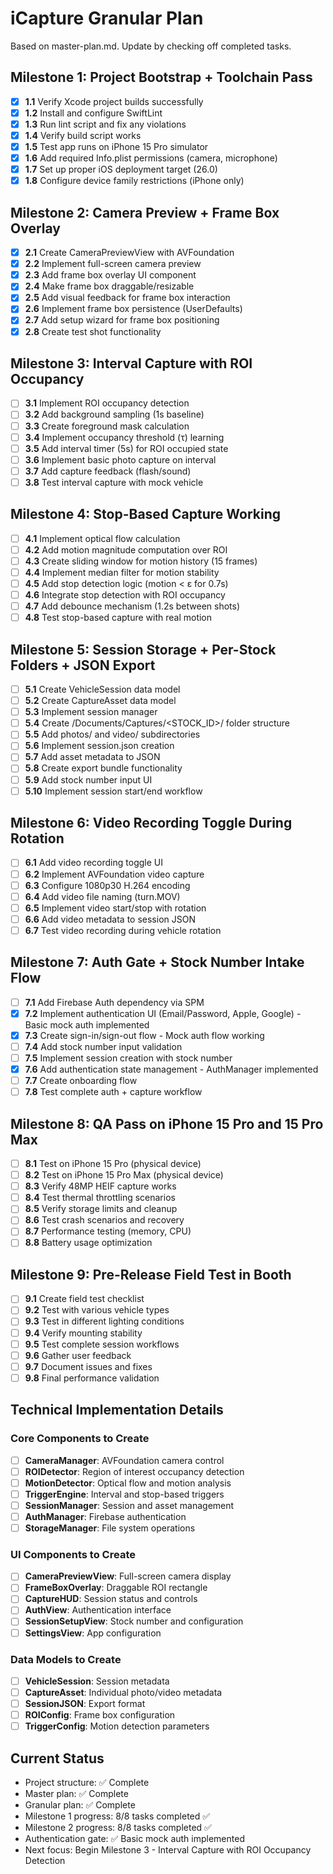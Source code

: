 # iCapture Granular Plan

Based on master-plan.md. Update by checking off completed tasks.

## Milestone 1: Project Bootstrap + Toolchain Pass
- [x] **1.1** Verify Xcode project builds successfully
- [x] **1.2** Install and configure SwiftLint
- [x] **1.3** Run lint script and fix any violations
- [x] **1.4** Verify build script works
- [x] **1.5** Test app runs on iPhone 15 Pro simulator
- [x] **1.6** Add required Info.plist permissions (camera, microphone)
- [x] **1.7** Set up proper iOS deployment target (26.0)
- [x] **1.8** Configure device family restrictions (iPhone only)

## Milestone 2: Camera Preview + Frame Box Overlay
- [x] **2.1** Create CameraPreviewView with AVFoundation
- [x] **2.2** Implement full-screen camera preview
- [x] **2.3** Add frame box overlay UI component
- [x] **2.4** Make frame box draggable/resizable
- [x] **2.5** Add visual feedback for frame box interaction
- [x] **2.6** Implement frame box persistence (UserDefaults)
- [x] **2.7** Add setup wizard for frame box positioning
- [x] **2.8** Create test shot functionality

## Milestone 3: Interval Capture with ROI Occupancy
- [ ] **3.1** Implement ROI occupancy detection
- [ ] **3.2** Add background sampling (1s baseline)
- [ ] **3.3** Create foreground mask calculation
- [ ] **3.4** Implement occupancy threshold (τ) learning
- [ ] **3.5** Add interval timer (5s) for ROI occupied state
- [ ] **3.6** Implement basic photo capture on interval
- [ ] **3.7** Add capture feedback (flash/sound)
- [ ] **3.8** Test interval capture with mock vehicle

## Milestone 4: Stop-Based Capture Working
- [ ] **4.1** Implement optical flow calculation
- [ ] **4.2** Add motion magnitude computation over ROI
- [ ] **4.3** Create sliding window for motion history (15 frames)
- [ ] **4.4** Implement median filter for motion stability
- [ ] **4.5** Add stop detection logic (motion < ε for 0.7s)
- [ ] **4.6** Integrate stop detection with ROI occupancy
- [ ] **4.7** Add debounce mechanism (1.2s between shots)
- [ ] **4.8** Test stop-based capture with real motion

## Milestone 5: Session Storage + Per-Stock Folders + JSON Export
- [ ] **5.1** Create VehicleSession data model
- [ ] **5.2** Create CaptureAsset data model
- [ ] **5.3** Implement session manager
- [ ] **5.4** Create /Documents/Captures/<STOCK_ID>/ folder structure
- [ ] **5.5** Add photos/ and video/ subdirectories
- [ ] **5.6** Implement session.json creation
- [ ] **5.7** Add asset metadata to JSON
- [ ] **5.8** Create export bundle functionality
- [ ] **5.9** Add stock number input UI
- [ ] **5.10** Implement session start/end workflow

## Milestone 6: Video Recording Toggle During Rotation
- [ ] **6.1** Add video recording toggle UI
- [ ] **6.2** Implement AVFoundation video capture
- [ ] **6.3** Configure 1080p30 H.264 encoding
- [ ] **6.4** Add video file naming (turn.MOV)
- [ ] **6.5** Implement video start/stop with rotation
- [ ] **6.6** Add video metadata to session JSON
- [ ] **6.7** Test video recording during vehicle rotation

## Milestone 7: Auth Gate + Stock Number Intake Flow
- [ ] **7.1** Add Firebase Auth dependency via SPM
- [x] **7.2** Implement authentication UI (Email/Password, Apple, Google) - Basic mock auth implemented
- [x] **7.3** Create sign-in/sign-out flow - Mock auth flow working
- [ ] **7.4** Add stock number input validation
- [ ] **7.5** Implement session creation with stock number
- [x] **7.6** Add authentication state management - AuthManager implemented
- [ ] **7.7** Create onboarding flow
- [ ] **7.8** Test complete auth + capture workflow

## Milestone 8: QA Pass on iPhone 15 Pro and 15 Pro Max
- [ ] **8.1** Test on iPhone 15 Pro (physical device)
- [ ] **8.2** Test on iPhone 15 Pro Max (physical device)
- [ ] **8.3** Verify 48MP HEIF capture works
- [ ] **8.4** Test thermal throttling scenarios
- [ ] **8.5** Verify storage limits and cleanup
- [ ] **8.6** Test crash scenarios and recovery
- [ ] **8.7** Performance testing (memory, CPU)
- [ ] **8.8** Battery usage optimization

## Milestone 9: Pre-Release Field Test in Booth
- [ ] **9.1** Create field test checklist
- [ ] **9.2** Test with various vehicle types
- [ ] **9.3** Test in different lighting conditions
- [ ] **9.4** Verify mounting stability
- [ ] **9.5** Test complete session workflows
- [ ] **9.6** Gather user feedback
- [ ] **9.7** Document issues and fixes
- [ ] **9.8** Final performance validation

## Technical Implementation Details

### Core Components to Create
- [ ] **CameraManager**: AVFoundation camera control
- [ ] **ROIDetector**: Region of interest occupancy detection
- [ ] **MotionDetector**: Optical flow and motion analysis
- [ ] **TriggerEngine**: Interval and stop-based triggers
- [ ] **SessionManager**: Session and asset management
- [ ] **AuthManager**: Firebase authentication
- [ ] **StorageManager**: File system operations

### UI Components to Create
- [ ] **CameraPreviewView**: Full-screen camera display
- [ ] **FrameBoxOverlay**: Draggable ROI rectangle
- [ ] **CaptureHUD**: Session status and controls
- [ ] **AuthView**: Authentication interface
- [ ] **SessionSetupView**: Stock number and configuration
- [ ] **SettingsView**: App configuration

### Data Models to Create
- [ ] **VehicleSession**: Session metadata
- [ ] **CaptureAsset**: Individual photo/video metadata
- [ ] **SessionJSON**: Export format
- [ ] **ROIConfig**: Frame box configuration
- [ ] **TriggerConfig**: Motion detection parameters

## Current Status
- Project structure: ✅ Complete
- Master plan: ✅ Complete
- Granular plan: ✅ Complete
- Milestone 1 progress: 8/8 tasks completed ✅
- Milestone 2 progress: 8/8 tasks completed ✅
- Authentication gate: ✅ Basic mock auth implemented
- Next focus: Begin Milestone 3 - Interval Capture with ROI Occupancy Detection
